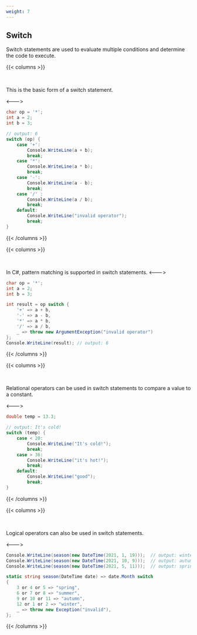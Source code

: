 ```yaml
---
weight: 7
---
```


## Switch

Switch statements are used to evaluate multiple conditions and determine the code to execute.

{{< columns >}}

<br/>

This is the basic form of a switch statement.

<--->

```csharp
char op = '*';
int a = 2;
int b = 3;

// output: 6
switch (op) {
    case '+':
        Console.WriteLine(a + b);
        break;
    case '*':
        Console.WriteLine(a * b); 
        break;
    case '-':
        Console.WriteLine(a - b);
        break;
    case '/' :
        Console.WriteLine(a / b);
        break;
    default:
        Console.WriteLine("invalid operator");
        break;
}
```

{{< /columns >}}

{{< columns >}}

<br/>

In C#, pattern matching is supported in switch statements.
<--->

```csharp
char op = '*';
int a = 2;
int b = 3;

int result = op switch {
    '+' => a + b,
    '-' => a - b,
    '*' => a * b,
    '/' => a / b,
    _ => throw new ArgumentException("invalid operator")
};
Console.WriteLine(result); // output: 6
```

{{< /columns >}}

{{< columns >}}

<br/>

Relational operators can be used in switch statements to compare a value to a constant.

<--->

```csharp
double temp = 13.3;

// output: It's cold!
switch (temp) {
    case < 20:
        Console.WriteLine("It's cold!");
        break;
    case > 36:
        Console.WriteLine("it's hot!");
        break;
    default:
        Console.WriteLine("good");
        break;
}
```

{{< /columns >}}

{{< columns >}}

<br/>

Logical operators can also be used in switch statements.

<--->

```csharp
Console.WriteLine(season(new DateTime(2021, 1, 19)));  // output: winter
Console.WriteLine(season(new DateTime(2021, 10, 9)));  // output: autumn
Console.WriteLine(season(new DateTime(2021, 5, 11)));  // output: spring

static string season(DateTime date) => date.Month switch
{
    3 or 4 or 5 => "spring",
    6 or 7 or 8 => "summer",
    9 or 10 or 11 => "autumn",
    12 or 1 or 2 => "winter",
    _ => throw new Exception("invalid"),
};
```

{{< /columns >}}